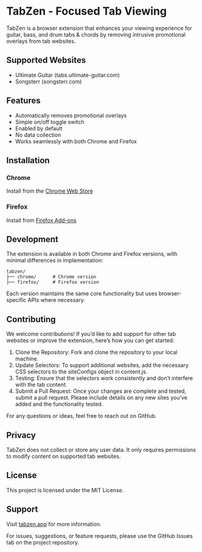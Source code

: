 # TabZen - Focused Tab Viewing

TabZen is a browser extension that enhances your viewing experience for guitar, bass, and drum tabs & chords by removing intrusive promotional overlays from tab websites.

## Supported Websites
- Ultimate Guitar (tabs.ultimate-guitar.com)
- Songsterr (songsterr.com)

## Features
- Automatically removes promotional overlays
- Simple on/off toggle switch
- Enabled by default
- No data collection
- Works seamlessly with both Chrome and Firefox

## Installation

### Chrome
Install from the [Chrome Web Store](https://chrome.google.com/webstore/detail/tabzen/your-extension-id)

### Firefox
Install from [Firefox Add-ons](https://addons.mozilla.org/en-US/firefox/addon/tabzen)

## Development

The extension is available in both Chrome and Firefox versions, with minimal differences in implementation:

```
tabzen/
├── chrome/      # Chrome version
├── firefox/     # Firefox version
```

Each version maintains the same core functionality but uses browser-specific APIs where necessary.

## Contributing
We welcome contributions! If you’d like to add support for other tab websites or improve the extension, here’s how you can get started:
1. Clone the Repository: Fork and clone the repository to your local machine.
2. Update Selectors: To support additional websites, add the necessary CSS selectors to the siteConfigs object in content.js.
3. Testing: Ensure that the selectors work consistently and don’t interfere with the tab content.
4. Submit a Pull Request: Once your changes are complete and tested, submit a pull request. Please include details on any new sites you’ve added and the functionality tested.

For any questions or ideas, feel free to reach out on GitHub.

## Privacy
TabZen does not collect or store any user data. It only requires permissions to modify content on supported tab websites.

## License
This project is licensed under the MIT License.

## Support
Visit [tabzen.app](https://tabzen.app) for more information.

For issues, suggestions, or feature requests, please use the GitHub Issues tab on the project repository.